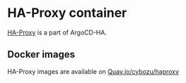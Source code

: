 HA-Proxy container
===================

[HA-Proxy](https://www.haproxy.org/) is a part of ArgoCD-HA.


Docker images
-------------

HA-Proxy images are available on [Quay.io/cybozu/haproxy](https://quay.io/cybozu/haproxy)
